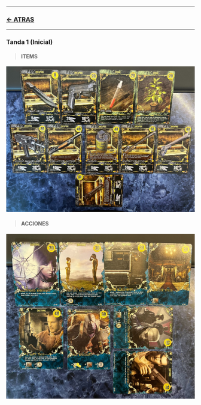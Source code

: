 
---

### [<- ATRAS](../README.md)

---



### Tanda 1 (Inicial)


> #### ITEMS

![alt setup_tanda_1_items.jpg](https://github.com/jachiev8a/resident-evil-rule-book/blob/master/_python/img/setup_tanda_1_items.jpg?raw=true)

> #### ACCIONES

![alt setup_tanda_1_actions.jpg](https://github.com/jachiev8a/resident-evil-rule-book/blob/master/_python/img/setup_tanda_1_actions.jpg?raw=true)


